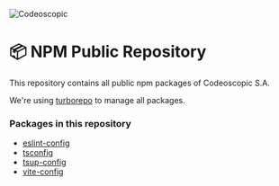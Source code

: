 ![Codeoscopic](https://codeoscopic.com/wp-content/themes/codeoscopic2021/public/images/general/logo/logo-cdscpc.svg)

# 📦 NPM Public Repository

This repository contains all public npm packages of Codeoscopic S.A.

We're using [turborepo](https://turborepo.org) to manage all packages.

### Packages in this repository

- [eslint-config](./packages/eslint-config)
- [tsconfig](./packages/tsconfig)
- [tsup-config](./packages/tsup-config)
- [vite-config](./packages/vite-config)
